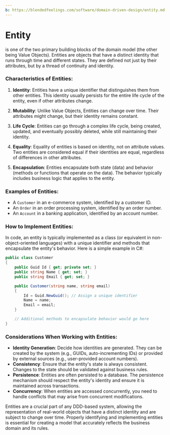 ```yaml
---
b: https://blendedfeelings.com/software/domain-driven-design/entity.md
---
```


# Entity 
is one of the two primary building blocks of the domain model (the other being Value Objects). Entities are objects that have a distinct identity that runs through time and different states. They are defined not just by their attributes, but by a thread of continuity and identity.

### Characteristics of Entities:

1. **Identity**: Entities have a unique identifier that distinguishes them from other entities. This identity usually persists for the entire life cycle of the entity, even if other attributes change.

2. **Mutability**: Unlike Value Objects, Entities can change over time. Their attributes might change, but their identity remains constant.

3. **Life Cycle**: Entities can go through a complex life cycle, being created, updated, and eventually possibly deleted, while still maintaining their identity.

4. **Equality**: Equality of entities is based on identity, not on attribute values. Two entities are considered equal if their identities are equal, regardless of differences in other attributes.

5. **Encapsulation**: Entities encapsulate both state (data) and behavior (methods or functions that operate on the data). The behavior typically includes business logic that applies to the entity.

### Examples of Entities:

- A `Customer` in an e-commerce system, identified by a customer ID.
- An `Order` in an order processing system, identified by an order number.
- An `Account` in a banking application, identified by an account number.

### How to Implement Entities:

In code, an entity is typically implemented as a class (or equivalent in non-object-oriented languages) with a unique identifier and methods that encapsulate the entity's behavior. Here is a simple example in C#:

```csharp
public class Customer
{
    public Guid Id { get; private set; }
    public string Name { get; set; }
    public string Email { get; set; }

    public Customer(string name, string email)
    {
        Id = Guid.NewGuid(); // Assign a unique identifier
        Name = name;
        Email = email;
    }

    // Additional methods to encapsulate behavior would go here
}
```

### Considerations When Working with Entities:

- **Identity Generation**: Decide how identities are generated. They can be created by the system (e.g., GUIDs, auto-incrementing IDs) or provided by external sources (e.g., user-provided account numbers).
- **Consistency**: Ensure that the entity's state is always consistent. Changes to the state should be validated against business rules.
- **Persistence**: Entities are often persisted to a database. The persistence mechanism should respect the entity's identity and ensure it is maintained across transactions.
- **Concurrency**: When entities are accessed concurrently, you need to handle conflicts that may arise from concurrent modifications.

Entities are a crucial part of any DDD-based system, allowing the representation of real-world objects that have a distinct identity and are subject to change over time. Properly identifying and implementing entities is essential for creating a model that accurately reflects the business domain and its rules.